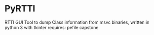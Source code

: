 # PyRTTI
 RTTI GUI Tool to dump Class information from msvc binaries, written in python 3 with tkinter
requires:
pefile
capstone
